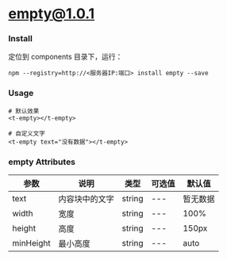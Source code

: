 # empty@1.0.1
### Install
定位到 components 目录下，运行：
```
npm --registry=http://<服务器IP:端口> install empty --save
```
### Usage
```
# 默认效果
<t-empty></t-empty>

# 自定义文字
<t-empty text="没有数据"></t-empty>
```

### empty Attributes
参数 | 说明 | 类型 | 可选值 | 默认值
---|---|---|---|---
text|内容块中的文字|string|---|暂无数据
width|宽度|string|---|100%
height|高度|string|---|150px
minHeight|最小高度|string|---|auto
